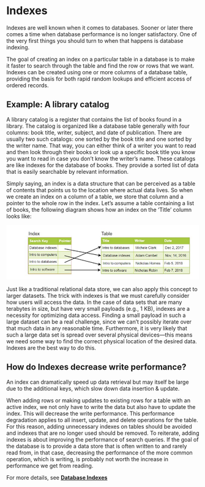 # Indexes

Indexes are well known when it comes to databases. Sooner or later there comes a time when database performance is no longer satisfactory. One of the very first things you should turn to when that happens is database indexing.

The goal of creating an index on a particular table in a database is to make it faster to search through the table and find the row or rows that we want. Indexes can be created using one or more columns of a database table, providing the basis for both rapid random lookups and efficient access of ordered records.

## Example: A library catalog

A library catalog is a register that contains the list of books found in a library. The catalog is organized like a database table generally with four columns: book title, writer, subject, and date of publication. There are usually two such catalogs: one sorted by the book title and one sorted by the writer name. That way, you can either think of a writer you want to read and then look through their books or look up a specific book title you know you want to read in case you don’t know the writer’s name. These catalogs are like indexes for the database of books. They provide a sorted list of data that is easily searchable by relevant information.

Simply saying, an index is a data structure that can be perceived as a table of contents that points us to the location where actual data lives. So when we create an index on a column of a table, we store that column and a pointer to the whole row in the index. Let’s assume a table containing a list of books, the following diagram shows how an index on the ‘Title’ column looks like:

<p align="center"> 
  <kbd>
  <a href="https://github.com/jayaemekar/systemdesign" target="_blank"><img src="../docs/images/Indexes.JPG">
  </a>
  </kbd>
</p>

Just like a traditional relational data store, we can also apply this concept to larger datasets. The trick with indexes is that we must carefully consider how users will access the data. In the case of data sets that are many terabytes in size, but have very small payloads (e.g., 1 KB), indexes are a necessity for optimizing data access. Finding a small payload in such a large dataset can be a real challenge, since we can’t possibly iterate over that much data in any reasonable time. Furthermore, it is very likely that such a large data set is spread over several physical devices—this means we need some way to find the correct physical location of the desired data. Indexes are the best way to do this.

## How do Indexes decrease write performance?

An index can dramatically speed up data retrieval but may itself be large due to the additional keys, which slow down data insertion & update.

When adding rows or making updates to existing rows for a table with an active index, we not only have to write the data but also have to update the index. This will decrease the write performance. This performance degradation applies to all insert, update, and delete operations for the table. For this reason, adding unnecessary indexes on tables should be avoided and indexes that are no longer used should be removed. To reiterate, adding indexes is about improving the performance of search queries. If the goal of the database is to provide a data store that is often written to and rarely read from, in that case, decreasing the performance of the more common operation, which is writing, is probably not worth the increase in performance we get from reading.

For more details, see **[Database Indexes](https://en.wikipedia.org/wiki/Database_index)**